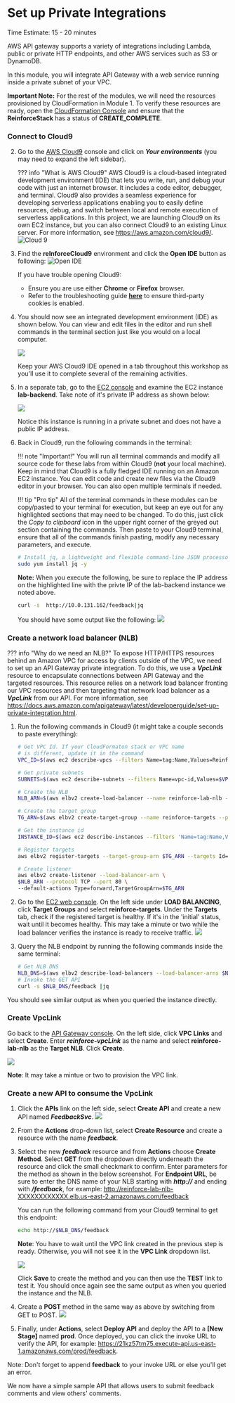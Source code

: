 # Set up Private Integrations
Time Estimate: 15 - 20 minutes

AWS API gateway supports a variety of integrations including Lambda, public or private HTTP endpoints, and other AWS services such as S3 or DynamoDB.

In this module, you will integrate API Gateway with a web service running inside a private subnet of your VPC.

__Important Note:__ For the rest of the modules, we will need the resources provisioned by CloudFormation in Module 1. To verify these resources are ready, open the [CloudFormation Console](https://console.aws.amazon.com/cloudformation) and ensure that the __ReinforceStack__ has a status of __CREATE_COMPLETE__.

### Connect to Cloud9

2. Go to the [AWS Cloud9](https://console.aws.amazon.com/cloud9) console and click on ***Your environments*** (you may need to expand the left sidebar).

    ??? info "What is AWS Cloud9"
        AWS Cloud9 is a cloud-based integrated development environment (IDE) that lets you write, run, and debug your code with just an internet browser. It includes a code editor, debugger, and terminal. Cloud9 also provides a seamless experience for developing serverless applications enabling you to easily define resources, debug, and switch between local and remote execution of serverless applications. In this project, we are launching Cloud9 on its own EC2 instance, but you can also connect Cloud9 to an existing Linux server. For more information, see https://aws.amazon.com/cloud9/.
    ![Cloud 9](../images/0B-cloud9-environments.png)

3. Find the __reInforceCloud9__ environment and click the __Open IDE__ button as following:
    ![Open IDE](../screenshots/c9-1.png)

    If you have trouble opening Cloud9:
	
	* Ensure you are use either  **Chrome** or **Firefox** browser.
	* Refer to the troubleshooting guide [**here**](https://docs.aws.amazon.com/cloud9/latest/user-guide/troubleshooting.html#troubleshooting-env-loading) to ensure third-party cookies is enabled.

4. You should now see an integrated development environment (IDE)  as shown below. You can view and edit files in the editor and run shell commands in the terminal section just like you would on a local computer.

	![](../images/0B-cloud9-start.png)

	Keep your AWS Cloud9 IDE opened in a tab throughout this workshop as you'll use it to complete several of the remaining activities. 

5. In a separate tab, go to the [EC2 console](https://console.aws.amazon.com/ec2/v2/home) and examine the EC2 instance __lab-backend__. Take note of it's private IP address as shown below:

    ![](../screenshots/lab-backend1.png)

    Notice this instance is running in a private subnet and does not have a public IP address.

6. Back in Cloud9, run the following commands in the terminal:
    
    !!! note "Important!"
        You will run all terminal commands and modify all source code for these labs from within Cloud9 (**not** your local machine). Keep in mind that Cloud9 is a fully fledged IDE running on an Amazon EC2 instance. You can edit code and create new files via the Cloud9 editor in your browser. You can also open multiple terminals if needed.

    !!! tip "Pro tip"
        All of the terminal commands in these modules can be copy/pasted to your terminal for execution, but keep an eye out for any highlighted sections that may need to be changed. To do this, just click the _Copy to clipboard_ icon in the upper right corner of the greyed out section containing the commands. Then paste to your Cloud9 terminal, ensure that all of the commands finish pasting, modify any necessary parameters, and execute. 

    ``` bash
    # Install jq, a lightweight and flexible command-line JSON processor
    sudo yum install jq -y
    ```
    __Note:__ When you execute the following, be sure to replace the IP address on the highlighted line with the privte IP of the lab-backend instance we noted above. 

    ``` bash hl_lines="1"
    curl -s  http://10.0.131.162/feedback|jq
    ```
    
    You should have some output like the following:
    ![](../screenshots/lab-backend2.png)


### Create a network load balancer (NLB)

??? info "Why do we need an NLB?"
    To expose HTTP/HTTPS resources behind an Amazon VPC for access by clients outside of the VPC, we need to set up an API Gateway private integration. To do this, we use a ___VpcLink___ resource to encapsulate connections between API Gateway and the targeted resources. This resource relies on a network load balancer fronting our VPC resources and then targeting that network load balancer as a ___VpcLink___ from our API. For more information, see https://docs.aws.amazon.com/apigateway/latest/developerguide/set-up-private-integration.html.

1. Run the following commands in Cloud9 (it might take a couple seconds to paste everything):

    ``` bash
    # Get VPC Id. If your CloudFormaton stack or VPC name
    # is different, update it in the command
    VPC_ID=$(aws ec2 describe-vpcs --filters Name=tag:Name,Values=ReinforceStack/reInforceWorkshopVpc|jq '.Vpcs[] |  .VpcId' -r)
    
    # Get private subnets
    SUBNETS=$(aws ec2 describe-subnets --filters Name=vpc-id,Values=$VPC_ID Name=tag:aws-cdk:subnet-type,Values=Private|jq '.Subnets[]|.SubnetId' -r|paste -sd' ' -)
    
    # Create the NLB
    NLB_ARN=$(aws elbv2 create-load-balancer --name reinforce-lab-nlb --type network --scheme internal --subnets $SUBNETS |jq '.LoadBalancers[]|.LoadBalancerArn' -r)
    
    # Create the target group
    TG_ARN=$(aws elbv2 create-target-group --name reinforce-targets --protocol TCP --port 80 --vpc-id $VPC_ID|jq '.TargetGroups[]|.TargetGroupArn' -r)
    
    # Get the instance id
    INSTANCE_ID=$(aws ec2 describe-instances --filters 'Name=tag:Name,Values=lab-backend*' --output text --query 'Reservations[*].Instances[*].InstanceId')
    
    # Register targets
    aws elbv2 register-targets --target-group-arn $TG_ARN --targets Id=$INSTANCE_ID

    # Create listener
    aws elbv2 create-listener --load-balancer-arn \
    $NLB_ARN --protocol TCP --port 80 \
    --default-actions Type=forward,TargetGroupArn=$TG_ARN

    ```

2. Go to the [EC2 web console](https://console.aws.amazon.com/ec2/v2/home). On the left side under __LOAD BALANCING__, click __Target Groups__ and select __reinforce-targets__. Under the __Targets__ tab, check if the registered target is healthy. If it's in the 'initial' status, wait until it becomes healthy. This may take a minute or two while the load balancer verifies the instance is ready to receive traffic.
    ![](../screenshots/lab-backend3.png)

3. Query the NLB endpoint by running the following commands inside the same terminal:
    ``` bash
    # Get NLB DNS
    NLB_DNS=$(aws elbv2 describe-load-balancers --load-balancer-arns $NLB_ARN|jq '.LoadBalancers[]|.DNSName' -r)
    # Invoke the GET API
    curl -s $NLB_DNS/feedback |jq
    ```

You should see similar output as when you queried the instance directly.

### Create VpcLink

Go back to the [API Gateway console](https://console.aws.amazon.com/apigateway/). On the left side, click __VPC Links__ and select __Create__. Enter ___reinforce-vpcLink___ as the name and select __reinforce-lab-nlb__ as the __Target NLB__. Click __Create__.

![](../screenshots/vpc-link1.png)

__Note__: It may take a mintue or two to provision the VPC link.

### Create a new API to consume the VpcLink

1. Click the __APIs__ link on the left side, select __Create API__ and create a new API named ___FeedbackSvc___.
    ![](../screenshots/lab-backend4.png)

2. From the __Actions__ drop-down list, select __Create Resource__ and create a resource with the name ___feedback___.

3. Select the new ___feedback___ resource and from __Actions__ choose __Create Method__. Select __GET__ from the dropdown directly underneath the resource and click the small checkmark to confirm. Enter parameters for the method as shown in the below screenshot. For __Endpoint URL__, be sure to enter the DNS name of your NLB starting with ___http://___ and ending with ___/feedback___, for example:
http://reinforce-lab-nlb-XXXXXXXXXXXX.elb.us-east-2.amazonaws.com/feedback

    You can run the following command from your Cloud9 terminal to get this endpoint:
    ```bash
    echo http://$NLB_DNS/feedback
    ```

    __Note__: You have to wait until the VPC link created in the previous step is ready. Otherwise, you will not see it in the __VPC Link__ dropdown list.

    ![](../screenshots/lab-backend5.png)

    Click __Save__ to create the method and you can then use the __TEST__ link to test it. You should once again see the same output as when you queried the instance and the NLB.

4. Create a __POST__ method in the same way as above by switching from GET to POST.
    ![](../screenshots/lab-backend6.png)

5. Finally, under __Actions__, select __Deploy API__ and deploy the API to a __[New Stage]__ named __prod__. Once deployed, you can click the invoke URL to verify the API, for example:
https://21kz57tm75.execute-api.us-east-1.amazonaws.com/prod/feedback.

Note: Don't forget to append __feedback__ to your invoke URL or else you'll get an error.

We now have a simple sample API that allows users to submit feedback comments and view others' comments.